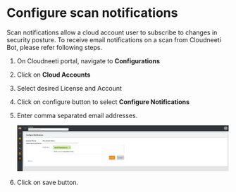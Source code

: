 # Configure scan notifications

Scan notifications allow a cloud account user to subscribe to changes in security posture. To receive email notifications on a scan from Cloudneeti Bot, please refer following steps.

1.	On Cloudneeti portal, navigate to **Configurations**

2.	Click on **Cloud Accounts**

3.  Select desired License and Account 

4.	Click on configure button to select **Configure Notifications**

5.	Enter comma separated email addresses.
    
    ![Configure Notifications](.././images/administratorGuide/Configure_Notifications.png#thumbnail)

6.	Click on save button.